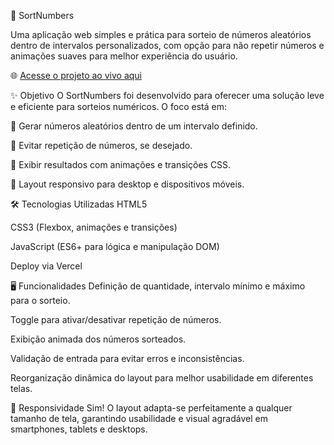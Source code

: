 🔢 SortNumbers


Uma aplicação web simples e prática para sorteio de números aleatórios dentro de intervalos personalizados, com opção para não repetir números e animações suaves para melhor experiência do usuário.

🌐 [Acesse o projeto ao vivo aqui](https://sortnumbers.vercel.app/)

✨ Objetivo
O SortNumbers foi desenvolvido para oferecer uma solução leve e eficiente para sorteios numéricos. O foco está em:

🎲 Gerar números aleatórios dentro de um intervalo definido.

🚫 Evitar repetição de números, se desejado.

🎨 Exibir resultados com animações e transições CSS.

📱 Layout responsivo para desktop e dispositivos móveis.

🛠 Tecnologias Utilizadas
HTML5

CSS3 (Flexbox, animações e transições)

JavaScript (ES6+ para lógica e manipulação DOM)

Deploy via Vercel

🖥️ Funcionalidades
Definição de quantidade, intervalo mínimo e máximo para o sorteio.

Toggle para ativar/desativar repetição de números.

Exibição animada dos números sorteados.

Validação de entrada para evitar erros e inconsistências.

Reorganização dinâmica do layout para melhor usabilidade em diferentes telas.

📱 Responsividade
Sim! O layout adapta-se perfeitamente a qualquer tamanho de tela, garantindo usabilidade e visual agradável em smartphones, tablets e desktops.
